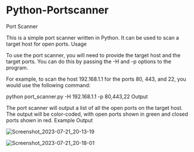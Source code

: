 # Python-Portscanner
Port Scanner

This is a simple port scanner written in Python. It can be used to scan a target host for open ports.
Usage

To use the port scanner, you will need to provide the target host and the target ports. You can do this by passing the -H and -p options to the program.

For example, to scan the host 192.168.1.1 for the ports 80, 443, and 22, you would use the following command:

python port_scanner.py -H 192.168.1.1 -p 80,443,22
Output

The port scanner will output a list of all the open ports on the target host. The output will be color-coded, with open ports shown in green and closed ports shown in red.
Example Output


![Screenshot_2023-07-21_20-13-19](https://github.com/ramseyibe/Python-Portscanner/assets/30157395/5e38e84d-7dd2-4bf7-a537-713f880395c0)


![Screenshot_2023-07-21_20-18-01](https://github.com/ramseyibe/Python-Portscanner/assets/30157395/3760f500-b867-40d0-81e2-f64fc9fc044c)
